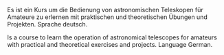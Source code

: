 Es ist ein Kurs um die Bedienung von astronomischen Teleskopen für Amateure zu erlernen mit praktischen und theoretischen Übungen und Projekten.
Sprache deutsch.

Is a course to learn the operation of astronomical telescopes for amateurs with practical and theoretical exercises and projects.
 Language German.
